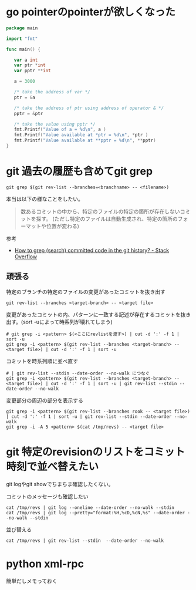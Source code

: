 # go pointerのpointerが欲しくなった

```go
package main

import "fmt"

func main() {

   var a int
   var ptr *int
   var pptr **int

   a = 3000

   /* take the address of var */
   ptr = &a

   /* take the address of ptr using address of operator & */
   pptr = &ptr

   /* take the value using pptr */
   fmt.Printf("Value of a = %d\n", a )
   fmt.Printf("Value available at *ptr = %d\n", *ptr )
   fmt.Printf("Value available at **pptr = %d\n", **pptr)
}
```

# git 過去の履歴も含めてgit grep

```
git grep $(git rev-list --branches=<branchname> -- <filename>)
```

本当は以下の様なことをしたい。

> 数あるコミットの中から、特定のファイルの特定の箇所が存在しないコミットを探す。
> (ただし特定のファイルは自動生成され、特定の箇所のフォーマットや位置が変わる)

参考

- [How to grep (search) committed code in the git history? - Stack Overflow](http://stackoverflow.com/questions/2928584/how-to-grep-search-committed-code-in-the-git-history)


## 頑張る

特定のブランチの特定のファイルの変更があったコミットを抜き出す

```
git rev-list --branches <target-branch> -- <target file>
```

変更があったコミットの内、パターンに一致する記述が存在するコミットを抜き出す。(sort -uによって時系列が壊れてしまう)

```
# git grep -i <pattern> $(<ここにrevlistを渡す>) | cut -d ':' -f 1 | sort -u
git grep -i <pattern> $(git rev-list --branches <target-branch> -- <target file>) | cut -d ':' -f 1 | sort -u
```

コミットを時系列順に並べ直す

```
# | git rev-list --stdin --date-order --no-walk につなぐ
git grep -i <pattern> $(git rev-list --branches <target-branch> -- <target file>) | cut -d ':' -f 1 | sort -u | git rev-list --stdin --date-order --no-walk
```

変更部分の周辺の部分を表示する

```
git grep -i <pattern> $(git rev-list --branches rook -- <target file>) | cut -d ':' -f 1 | sort -u | git rev-list --stdin --date-order --no-walk
git grep -i -A 5 <pattern> $(cat /tmp/revs) -- <target file>
```

# git 特定のrevisionのリストをコミット時刻で並べ替えたい

git logやgit showでちまちま確認したくない。

コミットのメッセージも確認したい

```
cat /tmp/revs | git log --oneline --date-order --no-walk --stdin
cat /tmp/revs | git log --pretty="format:%H,%cD,%cN,%s" --date-order --no-walk --stdin
```

並び替える

```
cat /tmp/revs | git rev-list --stdin  --date-order --no-walk
```

# python xml-rpc

簡単だしメモっておく
